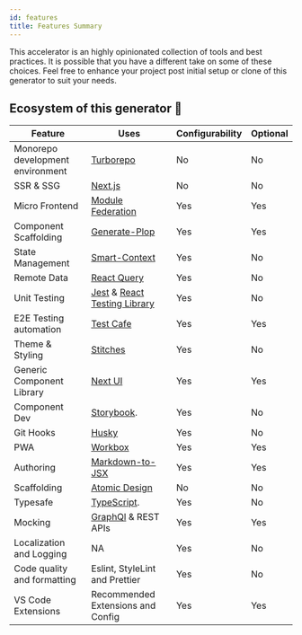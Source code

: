 ```yaml
---
id: features
title: Features Summary 
---
```


This accelerator is an highly opinionated collection of tools and best practices. It is possible that you have a different take on some of these choices. Feel free to enhance your project post initial setup or clone of this generator to suit your needs. 

## Ecosystem of this generator 🎉

| Feature | Uses | Configurability | Optional |
| ------ | ------ |  ------ | ------|
| Monorepo development environment | [Turborepo](https://turborepo.org/) | No | No|
| SSR & SSG | [Next.js](https://nextjs.org/) | No | No
| Micro Frontend | [Module Federation](https://webpack.js.org/concepts/module-federation/) | Yes | Yes
| Component Scaffolding | [Generate-Plop](https://github.com/pagesource/component-generator) | Yes | Yes
| State Management | [Smart-Context](https://www.npmjs.com/package/smart-context) | Yes | No
| Remote Data | [React Query](https://react-query.tanstack.com/) | Yes | No
| Unit Testing | [Jest](https://jestjs.io/) & [React Testing Library](https://testing-library.com/docs/react-testing-library/intro/) | Yes | No
| E2E Testing automation | [Test Cafe](https://testcafe.io/) | Yes | Yes
| Theme & Styling | [Stitches](https://stitches.dev/) | Yes | No
| Generic Component Library | [Next UI](https://nextui.org/) | Yes | Yes
| Component Dev | [Storybook](https://storybook.js.org/). | Yes | No
| Git Hooks | [Husky](https://typicode.github.io/husky/#/) | Yes | No
| PWA | [Workbox](https://developer.chrome.com/docs/workbox/)  | Yes | Yes
|Authoring | [Markdown-to-JSX](https://www.npmjs.com/package/markdown-to-jsx) | Yes | Yes
| Scaffolding | [Atomic Design](https://bradfrost.com/blog/post/atomic-web-design/) | No | No
| Typesafe | [TypeScript](https://www.typescriptlang.org/). | Yes | No
| Mocking | [GraphQl](https://graphql.org/) & REST APIs | Yes | Yes
| Localization and Logging | NA | Yes | No
| Code quality and formatting | Eslint, StyleLint and Prettier | Yes | No 
| VS Code Extensions  | Recommended Extensions and Config | Yes | Yes